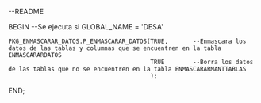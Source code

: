 --README


BEGIN
	--Se ejecuta si GLOBAL_NAME = 'DESA'
	
	PKG_ENMASCARAR_DATOS.P_ENMASCARAR_DATOS(TRUE,		--Enmascara los datos de las tablas y columnas que se encuentren en la tabla ENMASCARARDATOS
											TRUE		--Borra los datos de las tablas que no se encuentren en la tabla ENMASCARARMANTTABLAS
											);
END;
